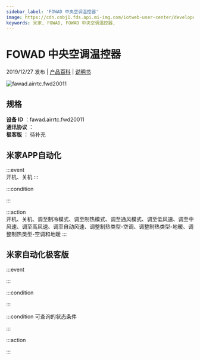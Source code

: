 ```yaml
---
sidebar_label: 'FOWAD 中央空调温控器'
image: https://cdn.cnbj1.fds.api.mi-img.com/iotweb-user-center/developer_1678870989391NAyYmRK8.png?GalaxyAccessKeyId=AKVGLQWBOVIRQ3XLEW&Expires=9223372036854775807&Signature=g3QFrJrvF/y0HdnV8ONzDSCZZgo=
keywords: 米家, FOWAD, FOWAD 中央空调温控器, 
---
```

# FOWAD 中央空调温控器

2019/12/27 发布 | [产品百科](https://home.mi.com/webapp/content/baike/product/index.html?model=fawad.airrtc.fwd20011/) | [说明书](https://home.mi.com/views/introduction.html?model=fawad.airrtc.fwd20011&region=cn)

![fawad.airrtc.fwd20011](https://cdn.cnbj1.fds.api.mi-img.com/iotweb-user-center/developer_1678870989391NAyYmRK8.png?GalaxyAccessKeyId=AKVGLQWBOVIRQ3XLEW&Expires=9223372036854775807&Signature=g3QFrJrvF/y0HdnV8ONzDSCZZgo=)

## 规格  
> 
**设备 ID** ：fawad.airrtc.fwd20011  
**通讯协议** ：  
**极客版**  ： 待补充 


## 米家APP自动化  

:::event  
开机、关机
:::

:::condition  

:::

:::action   
开机、关机、调至制冷模式、调至制热模式、调至通风模式、调至低风速、调至中风速、调至高风速、调至自动风速、调整制热类型-空调、调整制热类型-地暖、调整制热类型-空调和地暖
:::

## 米家自动化极客版  

:::event  

:::

:::condition  

:::

:::condition 可查询的状态条件  

:::

:::action  

:::

        
